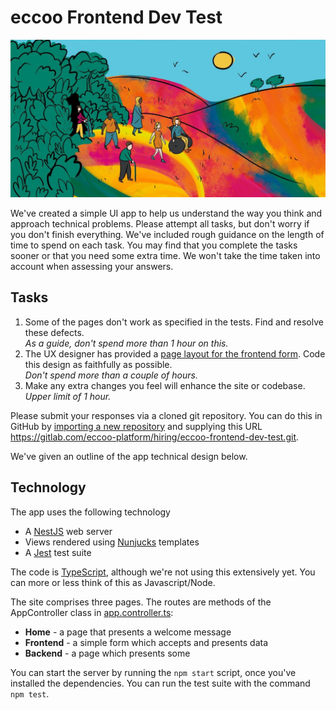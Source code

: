 # eccoo Frontend Dev Test

![](./public/journey.jpg)

We've created a simple UI app to help us understand the way you think and approach technical problems. Please attempt all tasks, but don't worry if you don't finish everything. We've included rough guidance on the length of time to spend on each task. You may find that you complete the tasks sooner or that you need some extra time. We won't take the time taken into account when assessing your answers.

## Tasks

1. Some of the pages don't work as specified in the tests. Find and resolve these defects.  
 _As a guide, don't spend more than 1 hour on this._
2. The UX designer has provided a [page layout for the frontend form](./design/eccoo%20dev%20test%20screen%20layout.pdf). Code this design as faithfully as possible.  
 _Don't spend more than a couple of hours._
3. Make any extra changes you feel will enhance the site or codebase.  
 _Upper limit of 1 hour._

Please submit your responses via a cloned git repository. You can do this in GitHub by [importing a new repository](https://github.com/new/import) and supplying this URL https://gitlab.com/eccoo-platform/hiring/eccoo-frontend-dev-test.git.

We've given an outline of the app technical design below.

## Technology

The app uses the following technology

* A [NestJS](https://nestjs.com/) web server
* Views rendered using [Nunjucks](https://mozilla.github.io/nunjucks/) templates
* A [Jest](https://jestjs.io/) test suite

The code is [TypeScript](https://www.typescriptlang.org/), although we're not using this extensively yet. You can more or less think of this as Javascript/Node.

The site comprises three pages. The routes are methods of the AppController class in [app.controller.ts](./src/app.controller.ts):

* **Home** - a page that presents a welcome message
* **Frontend** - a simple form which accepts and presents data
* **Backend** - a page which presents some 

You can start the server by running the `npm start` script, once you've installed the dependencies.
You can run the test suite with the command `npm test`.
